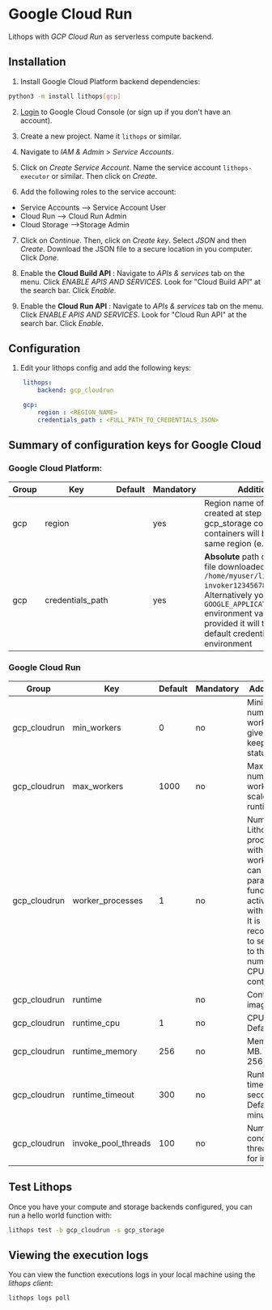 # Google Cloud Run

Lithops with *GCP Cloud Run* as serverless compute backend.

## Installation

1. Install Google Cloud Platform backend dependencies:

```bash
python3 -m install lithops[gcp]
```

2. [Login](https://console.cloud.google.com) to Google Cloud Console (or sign up if you don't have an account).

3. Create a new project. Name it `lithops` or similar.

4. Navigate to *IAM & Admin* > *Service Accounts*.

5. Click on *Create Service Account*. Name the service account `lithops-executor` or similar. Then click on *Create*.

6. Add the following roles to the service account:
 - Service Accounts --> Service Account User
 - Cloud Run --> Cloud Run Admin
 - Cloud Storage -->Storage Admin

7. Click on *Continue*. Then, click on *Create key*. Select *JSON* and then *Create*. Download the JSON file to a secure location in you computer. Click *Done*.

8. Enable the **Cloud Build API** : Navigate to *APIs & services* tab on the menu. Click *ENABLE APIS AND SERVICES*. Look for "Cloud Build API" at the search bar. Click *Enable*.

9. Enable the **Cloud Run API** : Navigate to *APIs & services* tab on the menu. Click *ENABLE APIS AND SERVICES*. Look for "Cloud Run API" at the search bar. Click *Enable*.

## Configuration

1. Edit your lithops config and add the following keys:

```yaml
    lithops:
        backend: gcp_cloudrun

    gcp:
        region : <REGION_NAME>
        credentials_path : <FULL_PATH_TO_CREDENTIALS_JSON>
```

## Summary of configuration keys for Google Cloud

### Google Cloud Platform:

|Group|Key|Default|Mandatory|Additional info|
|---|---|---|---|---|
|gcp | region | |yes | Region name of the bucket created at step 8 of the gcp_storage config. Cloud Run containers will be created in the same region (e.g. `us-east1`) |
|gcp | credentials_path | | yes | **Absolute** path of your JSON key file downloaded in step 7 (e.g. `/home/myuser/lithops-invoker1234567890.json`). Alternatively you can set `GOOGLE_APPLICATION_CREDENTIALS` environment variable. If not provided it will try to load the default credentials from the environment|

### Google Cloud Run
|Group|Key|Default|Mandatory|Additional info|
|---|---|---|---|---|
|gcp_cloudrun | min_workers | 0 | no | Minimum number of workers of a given runtime to keep in warm status|
|gcp_cloudrun | max_workers | 1000 | no | Maximum number of workers to scale a given runtime|
|gcp_cloudrun | worker_processes | 1 | no | Number of Lithops processes within a given worker. This can be used to parallelize function activations within a worker. It is recommendable to set this value to the same number of CPUs of the container. |
|gcp_cloudrun | runtime |  |no | Container image name|
|gcp_cloudrun | runtime_cpu | 1 |no | CPU limit. Default 1vCPU |
|gcp_cloudrun | runtime_memory | 256 |no | Memory limit in MB. Default 256Mi |
|gcp_cloudrun | runtime_timeout | 300 |no | Runtime timeout in seconds. Default 5 minutes |
|gcp_cloudrun | invoke_pool_threads | 100 |no | Number of concurrent threads used for invocation |


## Test Lithops
Once you have your compute and storage backends configured, you can run a hello world function with:

```bash
lithops test -b gcp_cloudrun -s gcp_storage
```

## Viewing the execution logs

You can view the function executions logs in your local machine using the *lithops client*:

```bash
lithops logs poll
```